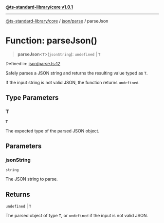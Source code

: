 [**@ts-standard-library/core v1.0.1**](../../../README.md)

***

[@ts-standard-library/core](../../../modules.md) / [json/parse](../README.md) / parseJson

# Function: parseJson()

> **parseJson**\<`T`\>(`jsonString`): `undefined` \| `T`

Defined in: [json/parse.ts:12](https://github.com/gabaudette/ts-stdlib/blob/7333da76bc775fbabd0907ad8519b912cfc2fe26/packages/core/src/json/parse.ts#L12)

Safely parses a JSON string and returns the resulting value typed as `T`.

If the input string is not valid JSON, the function returns `undefined`.

## Type Parameters

### T

`T`

The expected type of the parsed JSON object.

## Parameters

### jsonString

`string`

The JSON string to parse.

## Returns

`undefined` \| `T`

The parsed object of type `T`, or `undefined` if the input is not valid JSON.
